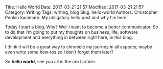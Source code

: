 Title: Hello World
Date: 2017-03-21 21:57
Modified: 2017-03-21 21:57
Category: Writing
Tags: writing, blog
Slug: hello-world
Authors: Christopher Penkin
Summary: My obligatory hello post and why I'm here.

Today I start a blog. Why? Well I want to become a better communicator. So to do that I'm
going to put my thoughts on business, life, software development and everything in between
right here; in this blog.

I think it will be a great way to chronicle my journey in all aspects; maybe even write
some how-tos so I don't forget them later?

So **hello world**, see you all in the next article.